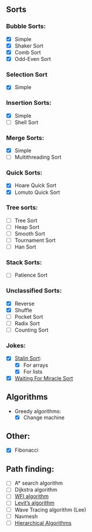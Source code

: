 ## Sorts
### Bubble Sorts:
- [x] Simple
- [x] Shaker Sort
- [x] Comb Sort
- [x] Odd-Even Sort
### Selection Sort
- [x] Simple
### Insertion Sorts:
- [x] Simple
- [ ] Shell Sort
### Merge Sorts:
- [x] Simple
- [ ] Multithreading Sort
### Quick Sorts:
- [x] Hoare Quick Sort
- [x] Lomuto Quick Sort
### Tree sorts:
- [ ] Tree Sort
- [ ] Heap Sort
- [ ] Smooth Sort
- [ ] Tournament Sort
- [ ] Han Sort
### Stack Sorts:
- [ ] Patience Sort
### Unclassified Sorts:
- [x] Reverse
- [x] Shuffle
- [ ] Pocket Sort
- [ ] Radix Sort
- [ ] Counting Sort
### Jokes:
- [x] [Stalin Sort](https://mastodon.social/@mathew/100958177234287431): 
  - [x] For arrays
  - [x] For lists
- [x] [Waiting For Miracle Sort](https://www.thecshandbook.com/Miracle_Sort)

## Algorithms
- Greedy algorithms:
  - [x] Change machine

## Other:
- [x] Fibonacci

## Path finding:
- [ ] A* search algorithm
- [ ] Dijkstra algorithm
- [ ] [WFI algorithm](https://ru.wikipedia.org/wiki/%D0%90%D0%BB%D0%B3%D0%BE%D1%80%D0%B8%D1%82%D0%BC_%D0%A4%D0%BB%D0%BE%D0%B9%D0%B4%D0%B0_%E2%80%94_%D0%A3%D0%BE%D1%80%D1%88%D0%B5%D0%BB%D0%BB%D0%B0)
- [ ] [Levit’s algorithm](https://ru.wikipedia.org/wiki/%D0%90%D0%BB%D0%B3%D0%BE%D1%80%D0%B8%D1%82%D0%BC_%D0%9B%D0%B5%D0%B2%D0%B8%D1%82%D0%B0)
- [ ] Wave Tracing algorithm (Lee)
- [ ] Navmesh
- [ ] [Hierarchical Algorithms](https://habr.com/ru/company/2gis/blog/326638/)